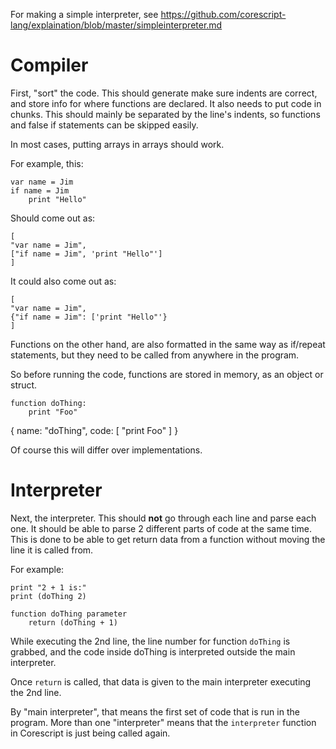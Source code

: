 For making a simple interpreter, see
https://github.com/corescript-lang/explaination/blob/master/simpleinterpreter.md

# Compiler
First, "sort" the code. This should generate make sure indents are correct,
and store info for where functions are declared.
It also needs to put code in chunks. This should mainly be separated by the line's indents,
so functions and false if statements can be skipped easily.

In most cases, putting arrays in arrays should work.

For example, this:
```
var name = Jim
if name = Jim
	print "Hello"
```
Should come out as:
```
[
"var name = Jim",
["if name = Jim", 'print "Hello"']
]
```
It could also come out as:
```
[
"var name = Jim",
{"if name = Jim": ['print "Hello"'}
]
```
Functions on the other hand, are also formatted in the same way as 
if/repeat statements, but they need to be called from anywhere in the program.

So before running the code, functions are stored in memory, as an object or struct.

```
function doThing:
	print "Foo"
```

{
name: "doThing",
code: [
	"print Foo"
]
}

Of course this will differ over implementations.

# Interpreter
Next, the interpreter. This should **not** go through each line and parse each one.
It should be able to parse 2 different parts of code at the same time. This is done to
be able to get return data from a function without moving the line it is called from.

For example:
```
print "2 + 1 is:"
print (doThing 2)

function doThing parameter
	return (doThing + 1)

```

While executing the 2nd line, the line number for function `doThing` is grabbed,
and the code inside doThing is interpreted outside the main interpreter.

Once `return` is called, that data is given
to the main interpreter executing the 2nd line.

By "main interpreter", that means the first set of code that is run in the program.
More than one "interpreter" means that the `interpreter` function in Corescript is
just being called again.
